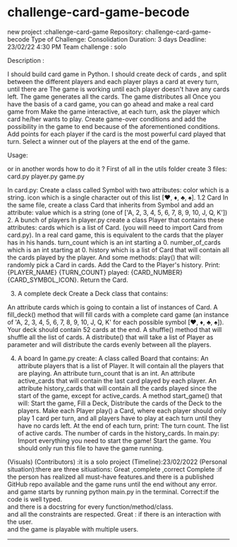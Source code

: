 # challenge-card-game-becode
new project :challenge-card-game
Repository: challenge-card-game-becode
Type of Challenge: Consolidation
Duration: 3 days
Deadline: 23/02/22 4:30 PM
Team challenge : solo

Description :

I should build card game in Python. I should create deck of cards , and split between the different players and each player plays a card at every turn, until there are 
The game is working until each player doesn't have any cards left.
The game generates all the cards.
The game distributes all 
Once you have the basis of a card game, you can go ahead and make a real card game from 
Make the game interactive, at each turn, ask the player which card he/her wants to play.
Create game-over conditions and add the possibility in the game to end because of the aforementioned conditions.
Add points for each player if the card is the most powerful card played that turn.
Select a winner out of the players at the end of the game.

Usage:

or in another words how to do it ?
First of all in the utils folder create 3 files:
card.py
player.py
game.py

In card.py:
Create a class called Symbol with two attributes:
color which is a string.
icon which is a single character out of this list [♥, ♦, ♣, ♠].
1.2 Card
In the same file, create a class Card that inherits from Symbol and add an attribute:
value which is a string (one of ['A, 2, 3, 4, 5, 6, 7, 8, 9, 10, J, Q, K'])
2. A bunch of players
In player.py create a class Player that contains these attributes:
cards which is a list of Card. (you will need to import Card from card.py). In a real card game, this is equivalent to the cards that the player has in his hands.
turn_count which is an int starting a 0.
number_of_cards which is an int starting at 0.
history which is a list of Card that will contain all the cards played by the player.
And some methods:
play() that will:
randomly pick a Card in cards.
Add the Card to the Player's history.
Print: {PLAYER_NAME} {TURN_COUNT} played: {CARD_NUMBER} {CARD_SYMBOL_ICON}.
Return the Card.

3. A complete deck
Create a Deck class that contains:

An attribute cards which is going to contain a list of instances of Card.
A fill_deck() method that will fill cards with a complete card game (an instance of 'A, 2, 3, 4, 5, 6, 7, 8, 9, 10, J, Q, K' for each possible symbol [♥, ♦, ♣, ♠]). Your deck should contain 52 cards at the end.
A shuffle() method that will shuffle all the list of cards.
A distribute() that will take a list of Player as parameter and will distribute the cards evenly between all the players.

4. A board
In game.py create:
A class called Board that contains:
An attribute players that is a list of Player. It will contain all the players that are playing.
An attribute turn_count that is an int.
An attribute active_cards that will contain the last card played by each player.
An attribute history_cards that will contain all the cards played since the start of the game, except for active_cards.
A method start_game() that will:
Start the game,
Fill a Deck,
Distribute the cards of the Deck to the players.
Make each Player play() a Card, where each player should only play 1 card per turn, and all players have to play at each turn until they have no cards left.
At the end of each turn, print:
The turn count.
The list of active cards.
The number of cards in the history_cards.
In main.py:
Import everything you need to start the game!
Start the game. You should only run this file to have the game running.

(Visuals)
(Contributors) :it is a solo project 
(Timeline):23/02/2022
(Personal situation):there are three sitiuations: Great ,complete ,correct 
Complete :if the person has realized all must-have features.and there is a published GitHub repo available and the game runs until the end without any error.	
       and  game starts by running python main.py in the terminal.
Correct:if the code is well typed.	
           and there is a docstring for every function/method/class.	
           and all the constraints are respected. 
Great : if there is an interaction with the user.	
         and the game is playable with multiple users.       


--------------------------------------------------------------------------------------------

